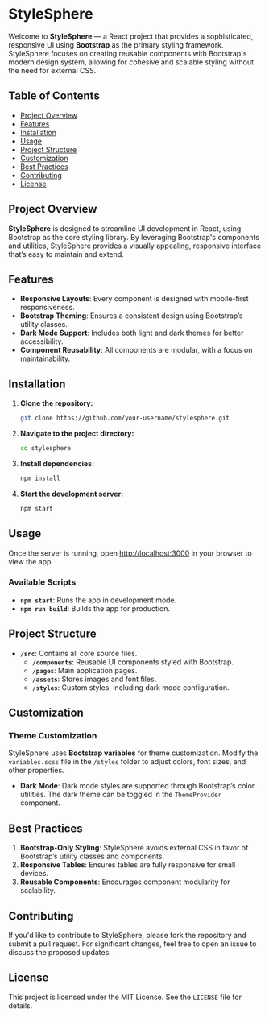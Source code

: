 # StyleSphere

Welcome to **StyleSphere** — a React project that provides a sophisticated, responsive UI using **Bootstrap** as the primary styling framework. StyleSphere focuses on creating reusable components with Bootstrap's modern design system, allowing for cohesive and scalable styling without the need for external CSS.

## Table of Contents
- [Project Overview](#project-overview)
- [Features](#features)
- [Installation](#installation)
- [Usage](#usage)
- [Project Structure](#project-structure)
- [Customization](#customization)
- [Best Practices](#best-practices)
- [Contributing](#contributing)
- [License](#license)

## Project Overview

**StyleSphere** is designed to streamline UI development in React, using Bootstrap as the core styling library. By leveraging Bootstrap's components and utilities, StyleSphere provides a visually appealing, responsive interface that’s easy to maintain and extend.

## Features

- **Responsive Layouts**: Every component is designed with mobile-first responsiveness.
- **Bootstrap Theming**: Ensures a consistent design using Bootstrap’s utility classes.
- **Dark Mode Support**: Includes both light and dark themes for better accessibility.
- **Component Reusability**: All components are modular, with a focus on maintainability.

## Installation

1. **Clone the repository:**
    ```bash
    git clone https://github.com/your-username/stylesphere.git
    ```

2. **Navigate to the project directory:**
    ```bash
    cd stylesphere
    ```

3. **Install dependencies:**
    ```bash
    npm install
    ```

4. **Start the development server:**
    ```bash
    npm start
    ```

## Usage

Once the server is running, open [http://localhost:3000](http://localhost:3000) in your browser to view the app.

### Available Scripts

- **`npm start`**: Runs the app in development mode.
- **`npm run build`**: Builds the app for production.

## Project Structure

- **`/src`**: Contains all core source files.
  - **`/components`**: Reusable UI components styled with Bootstrap.
  - **`/pages`**: Main application pages.
  - **`/assets`**: Stores images and font files.
  - **`/styles`**: Custom styles, including dark mode configuration.

## Customization

### Theme Customization

StyleSphere uses **Bootstrap variables** for theme customization. Modify the `variables.scss` file in the `/styles` folder to adjust colors, font sizes, and other properties.

- **Dark Mode**: Dark mode styles are supported through Bootstrap’s color utilities. The dark theme can be toggled in the `ThemeProvider` component.

## Best Practices

1. **Bootstrap-Only Styling**: StyleSphere avoids external CSS in favor of Bootstrap’s utility classes and components.
2. **Responsive Tables**: Ensures tables are fully responsive for small devices.
3. **Reusable Components**: Encourages component modularity for scalability.

## Contributing

If you'd like to contribute to StyleSphere, please fork the repository and submit a pull request. For significant changes, feel free to open an issue to discuss the proposed updates.

## License

This project is licensed under the MIT License. See the `LICENSE` file for details.
